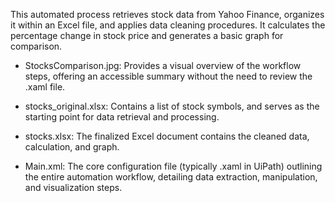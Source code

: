 This automated process retrieves stock data from Yahoo Finance, organizes it within an Excel file, and applies data cleaning procedures. It calculates the percentage change in stock price and generates a basic graph for comparison. 

- StocksComparison.jpg: Provides a visual overview of the workflow steps, offering an accessible summary without the need to review the .xaml file.

- stocks_original.xlsx: Contains a list of stock symbols, and serves as the starting point for data retrieval and processing.

- stocks.xlsx: The finalized Excel document contains the cleaned data, calculation, and graph.

- Main.xml: The core configuration file (typically .xaml in UiPath) outlining the entire automation workflow, detailing data extraction, manipulation, and visualization steps.


